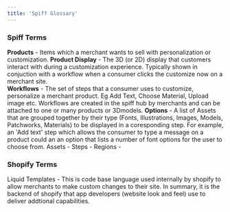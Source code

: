 ```yaml
---
title: 'Spiff Glossary'
---
```


### Spiff Terms

**Products** - Items which a merchant wants to sell with personalization or customization. 
**Product Display** - The 3D (or 2D) display that customers interact with during a customization experience. Typically shown in conjuction with a workflow when a consumer clicks the customize now on a merchant site.  
**Workflows** - The set of steps that a consumer uses to customize, personalize a merchant product. Eg Add Text, Choose Material, Upload image etc. Workflows are created in the spiff hub by merchants and can be attached to one or many products or 3Dmodels. 
**Options** - A list of Assets that are grouped together by their type (Fonts, Illustrations, Images, Models, Patchworks, Materials) to be displayed in a coresponding step. For example, an 'Add text' step which allows the consumer to type a message on a product could an an option that lists a number of font options for the user to choose from. 
Assets - 
Steps -
Regions -


### Shopify Terms
Liquid Templates - This is code base language used internally by shopify to allow merchants to make custom changes to their site. In summary, it is the backend of shopify that app developers (website look and feel) use to deliver addtional capabilities.